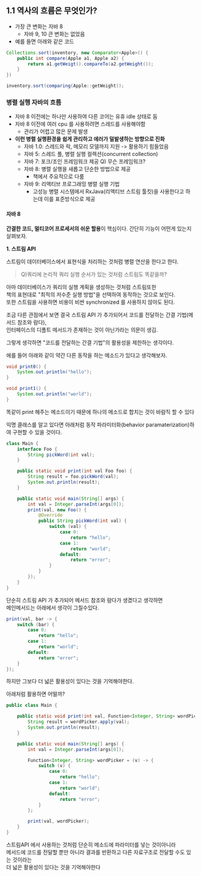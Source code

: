## 1.1 역사의 흐름은 무엇인가?

- 가장 큰 변화는 자바 8
  - 자바 9, 10 큰 변화는 없었음
- 예를 들면 아래와 같은 코드
```java
Collections.sort(inventory, new Comparator<Apple>() {
    public int compare(Apple a1, Apple a2) {
        return a1.getWeigt().compareTo(a2.getWeight());
    }
})
```
```java
inventory.sort(comparing(Apple::getWeight));
```

### 병렬 실행 자바의 흐름

- 자바 8 이전에는 하나만 사용하여 다른 코어는 유휴 idle 상태로 둠
- 자바 8 이전에 여러 cpu 를 사용하려면 스레드를 사용해야함
  - 관리가 어렵고 많은 문제 발생
- **이런 병렬 실행환경을 쉽게 관리하고 에러가 덜발생하는 방향으로 진화**
  - 자바 1.0: 스레드와 락, 메모리 모델까지 지원 -> 활용하기 힘들었음
  - 자바 5: 스레드 풀, 병렬 실행 컬렉션(concurrent collection)
  - 자바 7: 포크/조인 프레임워크 제공 Q) 무슨 프레임워크?
  - 자바 8: 병렬 실행을 새롭고 단순한 방법으로 제공
    - 책에서 주요적으로 다룸
  - 자바 9: 리액티브 프로그래밍 병렬 실행 기법
    - 고성능 병렬 시스템에서 RxJava(리액티브 스트림 툴킷)을 사용한다고 하는데 이를 표준방식으로 제공

#### 자바 8

**간결한 코드, 멀티코어 프로세서의 쉬운 할용**이 핵심이다.
간단히 기능이 어떤게 있는지 살펴보자.

**1. 스트림 API**

스트림이 데이터베이스에서 표현식을 처리하는 것처럼 병렬 연산을 한다고 한다.

> Q)쿼리에 논리적 쿼리 실행 순서가 있는 것처럼 스트림도 똑같을까?

아마 데이터베이스가 쿼리의 실행 계획을 생성하는 것처럼 스트림또한  
책의 표현대로 "최적의 저수준 실행 방법"을 선택하여 동작하는 것으로 보인다.   
또한 스트림을 사용하면 비용이 비싼 synchronized 를 사용하지 않아도 된다.   

조금 다른 관점에서 보면 결국 스트림 API 가 추가되어서 코드를 전달하는 간결 기법(메서드 참조와 람다),   
인터페이스의 디폴트 메서드가 존재하는 것이 아닌가라는 의문이 생김.

그렇게 생각하면 "코드를 전달하는 간결 기법"의 활용성을 제한하는 생각이다.

에를 들어 아래와 같이 약간 다른 동작을 하는 메소드가 있다고 생각해보자.
```java
void print0() {
    System.out.println("hello");
}

void print1() {
    System.out.println("world");
}
```
똑같이 print 해주는 메소드이기 때문에 하나의 메소드로 합치는 것이 바람직 할 수 있다

익명 클래스를 알고 있다면 아래처럼 동작 파라미터화(behavior paramaterization)하여 구현할 수 있을 것이다.
```java
class Main {
    interface Foo {
        String pickWord(int val);
    }

    public static void print(int val Foo foo) {
        String result = foo.pickWord(val);
        System.out.println(result);
    }

    public static void main(String[] args) {
        int val = Integer.parseInt(args[0]);
        print(val, new Foo() {
            @Override
            public String pickWord(int val) {
                switch (val) {
                    case 0:
                        return "hello";
                    case 1:
                        return "world";
                    default:
                        return "error";
                }
            }
        });
    }
}
```
단순히 스트림 API 가 추가되어 메서드 참조와 람다가 생겼다고 생각하면   
메인메서드는 아래에서 생각이 그칠수있다.

```java
print(val, bar -> {
    switch (bar) {
        case 0:
            return "hello";
        case 1:
            return "world";
        default:
            return "error";
    }
});

```

하지만 그보다 더 넓은 활용성이 있다는 것을 기억해야한다.

아래처럼 활용하면 어떨까?

```java
public class Main {

    public static void print(int val, Function<Integer, String> wordPicker) {
        String result = wordPicker.apply(val);
        System.out.println(result);
    }

    public static void main(String[] args) {
        int val = Integer.parseInt(args[0]);

        Function<Integer, String> wordPicker = (v) -> {
            switch (v) {
                case 0:
                    return "hello";
                case 1:
                    return "world";
                default:
                    return "error";
            }
        };

        print(val, wordPicker);
    }
}
```

스트림API 에서 사용하는 것처럼 단순히 메소드에 파라미터를 넣는 것이아니라  
메서드에 코드를 전달할 뿐만 아니라 결과를 반환하고 다른 자료구조로 전달할 수도 있는 것이라는  
더 넓은 활용성이 있다는 것을 기억해야한다



